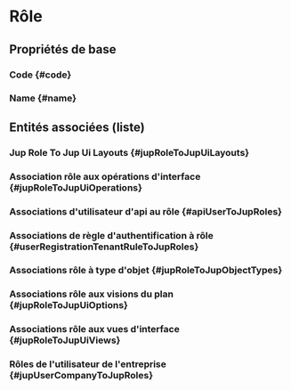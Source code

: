 # Rôle
<!--- THIS FILE IS GENERATED PLEASE DO NOT EDIT IT DIRECTLY --->



## Propriétés de base

### Code {#code}
        

### Name {#name}
        




## Entités associées (liste)

###  Jup Role To Jup Ui Layouts {#jupRoleToJupUiLayouts}
        

### Association rôle aux opérations d'interface {#jupRoleToJupUiOperations}
        

### Associations d'utilisateur d'api au rôle {#apiUserToJupRoles}
        

### Associations de règle d'authentification à rôle {#userRegistrationTenantRuleToJupRoles}
        

### Associations rôle à type d'objet {#jupRoleToJupObjectTypes}
        

### Associations rôle aux visions du plan {#jupRoleToJupUiOptions}
        

### Associations rôle aux vues d'interface {#jupRoleToJupUiViews}
        

### Rôles de l'utilisateur de l'entreprise {#jupUserCompanyToJupRoles}
        




